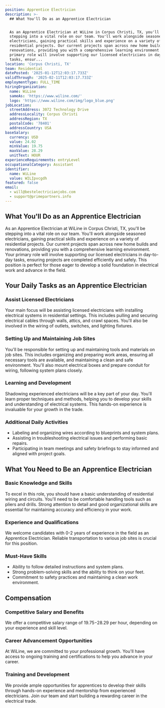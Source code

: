 ```yaml
---
position: Apprentice Electrician
description: >-
  ## What You'll Do as an Apprentice Electrician


  As an Apprentice Electrician at WiLine in Corpus Christi, TX, you'll be
  stepping into a vital role on our team. You'll work alongside seasoned
  electricians, gaining practical skills and experience on a variety of
  residential projects. Our current projects span across new home builds and
  renovations, providing you with a comprehensive learning environment. Your
  primary role will involve supporting our licensed electricians in day-to-day
  tasks, ensur...
location: 'Corpus Christi, TX'
team: Residential
datePosted: '2025-01-12T12:03:17.733Z'
validThrough: '2025-02-11T12:03:17.733Z'
employmentType: FULL_TIME
hiringOrganization:
  name: WiLine
  sameAs: 'https://www.wiline.com/'
  logo: 'https://www.wiline.com/img/logo_blue.png'
jobLocation:
  streetAddress: 3072 Technology Drive
  addressLocality: Corpus Christi
  addressRegion: TX
  postalCode: '78401'
  addressCountry: USA
baseSalary:
  currency: USD
  value: 24.02
  minValue: 19.75
  maxValue: 28.29
  unitText: HOUR
experienceRequirements: entryLevel
occupationalCategory: Assistant
identifier:
  name: WiLine
  value: WILIpvcgdh
featured: false
email:
  - will@bestelectricianjobs.com
  - support@primepartners.info
---
```




## What You'll Do as an Apprentice Electrician

As an Apprentice Electrician at WiLine in Corpus Christi, TX, you'll be stepping into a vital role on our team. You'll work alongside seasoned electricians, gaining practical skills and experience on a variety of residential projects. Our current projects span across new home builds and renovations, providing you with a comprehensive learning environment. Your primary role will involve supporting our licensed electricians in day-to-day tasks, ensuring projects are completed efficiently and safely. This position is perfect for those eager to develop a solid foundation in electrical work and advance in the field.

## Your Daily Tasks as an Apprentice Electrician

### Assist Licensed Electricians

Your main focus will be assisting licensed electricians with installing electrical systems in residential settings. This includes pulling and securing electrical cables through walls, attics, and crawl spaces. You'll also be involved in the wiring of outlets, switches, and lighting fixtures.

### Setting Up and Maintaining Job Sites

You'll be responsible for setting up and maintaining tools and materials on job sites. This includes organizing and preparing work areas, ensuring all necessary tools are available, and maintaining a clean and safe environment. You'll also mount electrical boxes and prepare conduit for wiring, following system plans closely.

### Learning and Development

Shadowing experienced electricians will be a key part of your day. You'll learn proper techniques and methods, helping you to develop your skills and understanding of electrical systems. This hands-on experience is invaluable for your growth in the trade.

### Additional Daily Activities

- Labeling and organizing wires according to blueprints and system plans.
- Assisting in troubleshooting electrical issues and performing basic repairs.
- Participating in team meetings and safety briefings to stay informed and aligned with project goals.

## What You Need to Be an Apprentice Electrician

### Basic Knowledge and Skills

To excel in this role, you should have a basic understanding of residential wiring and circuits. You'll need to be comfortable handling tools such as pliers and drills. Strong attention to detail and good organizational skills are essential for maintaining accuracy and efficiency in your work.

### Experience and Qualifications

We welcome candidates with 0-2 years of experience in the field as an Apprentice Electrician. Reliable transportation to various job sites is crucial for this position. 

### Must-Have Skills

- Ability to follow detailed instructions and system plans.
- Strong problem-solving skills and the ability to think on your feet.
- Commitment to safety practices and maintaining a clean work environment.

## Compensation

### Competitive Salary and Benefits

We offer a competitive salary range of $19.75-$28.29 per hour, depending on your experience and skill level. 

### Career Advancement Opportunities

At WiLine, we are committed to your professional growth. You'll have access to ongoing training and certifications to help you advance in your career. 

### Training and Development

We provide ample opportunities for apprentices to develop their skills through hands-on experience and mentorship from experienced electricians. Join our team and start building a rewarding career in the electrical trade.